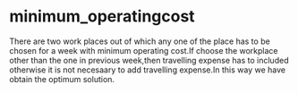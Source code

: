 # minimum_operatingcost
There are two work places out of which any one of the place has to be chosen for a week with minimum operating cost.If choose the workplace other than the one in previous week,then travelling expense has to included otherwise
it is not necesaary to add travelling expense.In this way we have obtain the optimum solution.

